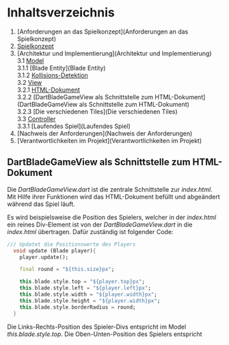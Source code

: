 # Inhaltsverzeichnis

1. [Anforderungen an das Spielkonzept](Anforderungen an das Spielkonzept)
2. [Spielkonzept](Spielkonzept)
3. [Architektur und Implementierung](Architektur und Implementierung)  
   3.1 [Model](Model)  
   3.1.1 [Blade Entity](Blade Entity)  
   3.1.2 [Kollisions-Detektion](Kollisions-Detektion)  
   3.2 [View](View)  
   3.2.1 [HTML-Dokument](HTML-Dokument)  
   3.2.2 [DartBladeGameView als Schnittstelle zum HTML-Dokument](DartBladeGameView als Schnittstelle zum HTML-Dokument)  
   3.2.3 [Die verschiedenen Tiles](Die verschiedenen Tiles)  
   3.3 [Controller](Controller)  
   3.3.1 [Laufendes Spiel](Laufendes Spiel)  
4. [Nachweis der Anforderungen](Nachweis der Anforderungen)
5. [Verantwortlichkeiten im Projekt](Verantwortlichkeiten im Projekt)  

## DartBladeGameView als Schnittstelle zum HTML-Dokument  

Die *DartBladeGameView.dart* ist die zentrale Schnittstelle zur *index.html*. Mit Hilfe ihrer Funktionen wird das HTML-Dokument befüllt und abgeändert während das Spiel läuft.  

Es wird beispielsweise die Position des Spielers, welcher in der *index.html* ein reines Div-Element ist von der *DartBladeGameView.dart* in die *index.html* übertragen. Dafür zuständig ist folgender Code:  

```dart
/// Updatet die Positionswerte des Players
  void update (Blade player){
    player.update();

    final round = "${this.size}px";

    this.blade.style.top = "${player.top}px";
    this.blade.style.left = "${player.left}px";
    this.blade.style.width = "${player.width}px";
    this.blade.style.height = "${player.width}px";
    this.blade.style.borderRadius = round;
  }
```  

Die Links-Rechts-Position des Spieler-Divs entspricht im Model *this.blade.style.top*. Die Oben-Unten-Position des Spielers entspricht